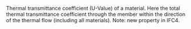 Thermal transmittance coefficient (U-Value) of a material.
Here the total thermal transmittance coefficient through the member within the direction of the thermal flow (including all materials).
Note: new property in IFC4.